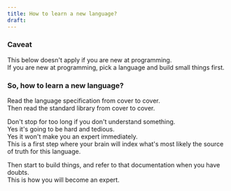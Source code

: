 ```yaml
---
title: How to learn a new language?
draft:
---
```

### Caveat 

This below doesn't apply if you are new at programming.  
If you are new at programming, pick a language and build small things first.  

### So, how to learn a new language?

Read the language specification from cover to cover.  
Then read the standard library from cover to cover.  

Don't stop for too long if you don't understand something.  
Yes it's going to be hard and tedious.  
Yes it won't make you an expert immediately.  
This is a first step where your brain will index what's most likely the source of truth for this language.  

Then start to build things, and refer to that documentation when you have doubts.   
This is how you will become an expert.